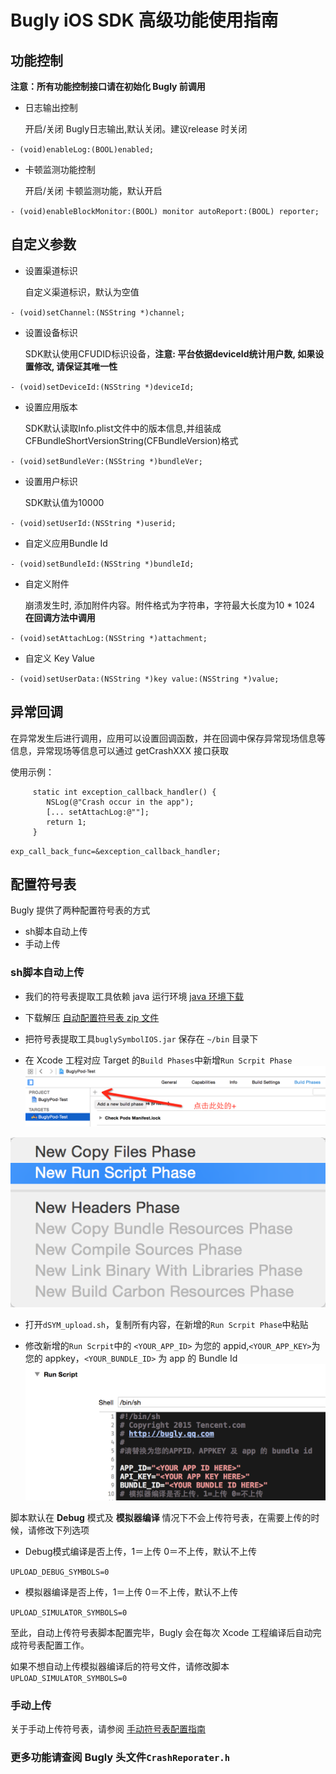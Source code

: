 # Bugly iOS SDK 高级功能使用指南

## 功能控制

**注意：所有功能控制接口请在初始化 Bugly 前调用**

- 日志输出控制
	
	开启/关闭 Bugly日志输出,默认关闭。建议release 时关闭

`- (void)enableLog:(BOOL)enabled;`

- 卡顿监测功能控制

	开启/关闭 卡顿监测功能，默认开启

`- (void)enableBlockMonitor:(BOOL) monitor autoReport:(BOOL) reporter;`

## 自定义参数

- 设置渠道标识

	自定义渠道标识，默认为空值

`- (void)setChannel:(NSString *)channel;`

- 设置设备标识

	SDK默认使用CFUDID标识设备，**注意: 平台依据deviceId统计用户数, 如果设置修改, 请保证其唯一性**

`- (void)setDeviceId:(NSString *)deviceId;`

- 设置应用版本

	SDK默认读取Info.plist文件中的版本信息,并组装成CFBundleShortVersionString(CFBundleVersion)格式

`- (void)setBundleVer:(NSString *)bundleVer;`

- 设置用户标识

	SDK默认值为10000

`- (void)setUserId:(NSString *)userid;`

- 自定义应用Bundle Id

`- (void)setBundleId:(NSString *)bundleId;`

- 自定义附件

	崩溃发生时, 添加附件内容。附件格式为字符串，字符最大长度为10 * 1024 **在回调方法中调用**

`- (void)setAttachLog:(NSString *)attachment;`

- 自定义 Key Value

`- (void)setUserData:(NSString *)key value:(NSString *)value;`

## 异常回调

在异常发生后进行调用，应用可以设置回调函数，并在回调中保存异常现场信息等信息，异常现场等信息可以通过 getCrashXXX 接口获取

使用示例：

	     static int exception_callback_handler() {
	     	NSLog(@"Crash occur in the app");
	     	[... setAttachLog:@""];
	     	return 1;
	     }

`exp_call_back_func=&exception_callback_handler;`

## 配置符号表

Bugly 提供了两种配置符号表的方式

- sh脚本自动上传
- 手动上传

### sh脚本自动上传

- 我们的符号表提取工具依赖 java 运行环境 [java 环境下载](https://support.apple.com/kb/DL1572?locale=zh_CN)

- 下载解压 [自动配置符号表 zip 文件](http://bugly.qq.com/sdkdown?id=6ecfd28d-d8ea-4446-a9c8-13aed4a94f04)

- 把符号表提取工具`buglySymbolIOS.jar` 保存在 `~/bin` 目录下

- 在 Xcode 工程对应 Target 的`Build Phases`中新增`Run Scrpit Phase`
![](./dSYMUpload_1@2x.tiff)

![](./dSYMUpload_2@2x.tiff)
- 打开`dSYM_upload.sh`，复制所有内容，在新增的`Run Scrpit Phase`中粘贴

- 修改新增的`Run Scrpit`中的 `<YOUR_APP_ID>` 为您的 appid,`<YOUR_APP_KEY>`为您的 appkey，`<YOUR_BUNDLE_ID>` 为 app 的 Bundle Id
![](./dSYMUpload_3@2x.tiff)

脚本默认在 **Debug** 模式及 **模拟器编译** 情况下不会上传符号表，在需要上传的时候，请修改下列选项

- Debug模式编译是否上传，1＝上传 0＝不上传，默认不上传

`UPLOAD_DEBUG_SYMBOLS=0`

- 模拟器编译是否上传，1＝上传 0＝不上传，默认不上传

`UPLOAD_SIMULATOR_SYMBOLS=0`

至此，自动上传符号表脚本配置完毕，Bugly 会在每次 Xcode 工程编译后自动完成符号表配置工作。

如果不想自动上传模拟器编译后的符号文件，请修改脚本`UPLOAD_SIMULATOR_SYMBOLS=0`

### 手动上传

关于手动上传符号表，请参阅 [手动符号表配置指南](http://bugly.qq.com)


### 更多功能请查阅 Bugly 头文件`CrashReporater.h`
